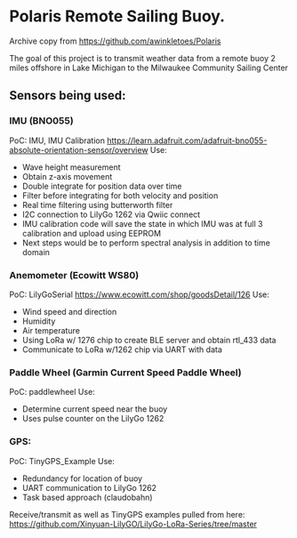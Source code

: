 # Polaris Remote Sailing Buoy.

Archive copy from https://github.com/awinkletoes/Polaris

The goal of this project is to transmit weather data from a remote buoy 2 miles offshore in Lake Michigan to the Milwaukee Community Sailing Center

## Sensors being used:

### IMU (BNO055) 
PoC: IMU, IMU Calibration
https://learn.adafruit.com/adafruit-bno055-absolute-orientation-sensor/overview
Use: 
  - Wave height measurement
  - Obtain z-axis movement
  - Double integrate for position data over time
  - Filter before integrating for both velocity and position
  - Real time filtering using butterworth filter
  - I2C connection to LilyGo 1262 via Qwiic connect
  - IMU calibration code will save the state in which IMU was at full 3 calibration and upload using EEPROM
  - Next steps would be to perform spectral analysis in addition to time domain

### Anemometer (Ecowitt WS80)
PoC: LilyGoSerial
https://www.ecowitt.com/shop/goodsDetail/126
Use: 
  - Wind speed and direction
  - Humidity
  - Air temperature
  - Using LoRa w/ 1276 chip to create BLE server and obtain rtl_433 data
  - Communicate to LoRa w/1262 chip via UART with data

### Paddle Wheel (Garmin Current Speed Paddle Wheel)
PoC: paddlewheel
Use:
  - Determine current speed near the buoy
  - Uses pulse counter on the LilyGo 1262

### GPS:
PoC: TinyGPS_Example
Use: 
  - Redundancy for location of buoy
  - UART communication to LilyGo 1262
  - Task based approach (claudobahn) 

Receive/transmit as well as TinyGPS examples pulled from here:
https://github.com/Xinyuan-LilyGO/LilyGo-LoRa-Series/tree/master

